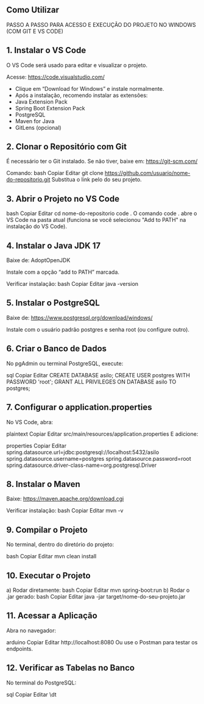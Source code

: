 ## Como Utilizar
PASSO A PASSO PARA ACESSO E EXECUÇÃO DO PROJETO NO WINDOWS (COM GIT E VS CODE)

## 1. Instalar o VS Code
O VS Code será usado para editar e visualizar o projeto.

Acesse: https://code.visualstudio.com/

* Clique em “Download for Windows” e instale normalmente.
* Após a instalação, recomendo instalar as extensões:
* Java Extension Pack
* Spring Boot Extension Pack
* PostgreSQL
* Maven for Java
* GitLens (opcional)

 ## 2. Clonar o Repositório com Git
É necessário ter o Git instalado. Se não tiver, baixe em: https://git-scm.com/

Comando:
bash
Copiar
Editar
git clone https://github.com/usuario/nome-do-repositorio.git
Substitua o link pelo do seu projeto.

## 3. Abrir o Projeto no VS Code
bash
Copiar
Editar
cd nome-do-repositorio
code .
O comando code . abre o VS Code na pasta atual (funciona se você selecionou "Add to PATH" na instalação do VS Code).

##  4. Instalar o Java JDK 17
Baixe de: AdoptOpenJDK

Instale com a opção “add to PATH” marcada.

 Verificar instalação:
bash
Copiar
Editar
java -version

## 5. Instalar o PostgreSQL
Baixe de: https://www.postgresql.org/download/windows/

Instale com o usuário padrão postgres e senha root (ou configure outro).

## 6. Criar o Banco de Dados
No pgAdmin ou terminal PostgreSQL, execute:

sql
Copiar
Editar
CREATE DATABASE asilo;
CREATE USER postgres WITH PASSWORD 'root';
GRANT ALL PRIVILEGES ON DATABASE asilo TO postgres;

## 7. Configurar o application.properties
No VS Code, abra:

plaintext
Copiar
Editar
src/main/resources/application.properties
E adicione:

properties
Copiar
Editar
spring.datasource.url=jdbc:postgresql://localhost:5432/asilo
spring.datasource.username=postgres
spring.datasource.password=root
spring.datasource.driver-class-name=org.postgresql.Driver

## 8. Instalar o Maven
Baixe: https://maven.apache.org/download.cgi

Verificar instalação:
bash
Copiar
Editar
mvn -v
## 9. Compilar o Projeto
No terminal, dentro do diretório do projeto:

bash
Copiar
Editar
mvn clean install
## 10. Executar o Projeto
a) Rodar diretamente:
bash
Copiar
Editar
mvn spring-boot:run
b) Rodar o .jar gerado:
bash
Copiar
Editar
java -jar target/nome-do-seu-projeto.jar

## 11. Acessar a Aplicação
Abra no navegador:

arduino
Copiar
Editar
http://localhost:8080
Ou use o Postman para testar os endpoints.

 ## 12. Verificar as Tabelas no Banco
No terminal do PostgreSQL:

sql
Copiar
Editar
\dt
